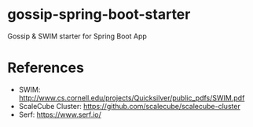 gossip-spring-boot-starter
==========================
Gossip & SWIM starter for Spring Boot App


# References

* SWIM: http://www.cs.cornell.edu/projects/Quicksilver/public_pdfs/SWIM.pdf
* ScaleCube Cluster: https://github.com/scalecube/scalecube-cluster
* Serf: https://www.serf.io/
